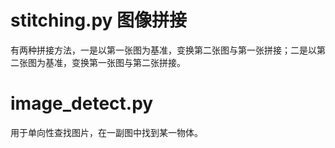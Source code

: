 # stitching.py 图像拼接
有两种拼接方法，一是以第一张图为基准，变换第二张图与第一张拼接；二是以第二张图为基准，变换第一张图与第二张拼接。

# image_detect.py
用于单向性查找图片，在一副图中找到某一物体。
